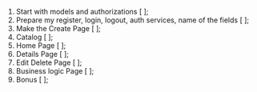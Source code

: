 1. Start with models and authorizations [ ];
2. Prepare my register, login, logout, auth services, name of the fields [ ];
3. Make the Create Page [ ];
4. Catalog [ ];
5. Home Page [ ];
6. Details Page [ ];
7. Edit Delete Page [ ];
8. Business logic Page [ ];
9. Bonus [ ];

